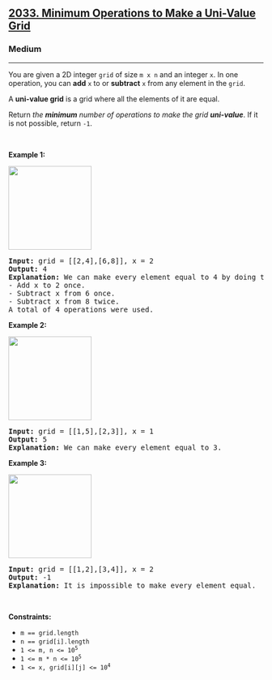 <h2><a href="https://leetcode.com/problems/minimum-operations-to-make-a-uni-value-grid/">2033. Minimum Operations to Make a Uni-Value Grid</a></h2><h3>Medium</h3><hr><div><p>You are given a 2D integer <code>grid</code> of size <code>m x n</code> and an integer <code>x</code>. In one operation, you can <strong>add</strong> <code>x</code> to or <strong>subtract</strong> <code>x</code> from any element in the <code>grid</code>.</p>

<p>A <strong>uni-value grid</strong> is a grid where all the elements of it are equal.</p>

<p>Return <em>the <strong>minimum</strong> number of operations to make the grid <strong>uni-value</strong></em>. If it is not possible, return <code>-1</code>.</p>

<p>&nbsp;</p>
<p><strong class="example">Example 1:</strong></p>
<img alt="" src="https://assets.leetcode.com/uploads/2021/09/21/gridtxt.png" style="width: 164px; height: 165px;">
<pre style="position: relative;"><strong>Input:</strong> grid = [[2,4],[6,8]], x = 2
<strong>Output:</strong> 4
<strong>Explanation:</strong> We can make every element equal to 4 by doing the following: 
- Add x to 2 once.
- Subtract x from 6 once.
- Subtract x from 8 twice.
A total of 4 operations were used.
<div class="open_grepper_editor" title="Edit &amp; Save To Grepper"></div></pre>

<p><strong class="example">Example 2:</strong></p>
<img alt="" src="https://assets.leetcode.com/uploads/2021/09/21/gridtxt-1.png" style="width: 164px; height: 165px;">
<pre style="position: relative;"><strong>Input:</strong> grid = [[1,5],[2,3]], x = 1
<strong>Output:</strong> 5
<strong>Explanation:</strong> We can make every element equal to 3.
<div class="open_grepper_editor" title="Edit &amp; Save To Grepper"></div></pre>

<p><strong class="example">Example 3:</strong></p>
<img alt="" src="https://assets.leetcode.com/uploads/2021/09/21/gridtxt-2.png" style="width: 164px; height: 165px;">
<pre style="position: relative;"><strong>Input:</strong> grid = [[1,2],[3,4]], x = 2
<strong>Output:</strong> -1
<strong>Explanation:</strong> It is impossible to make every element equal.
<div class="open_grepper_editor" title="Edit &amp; Save To Grepper"></div></pre>

<p>&nbsp;</p>
<p><strong>Constraints:</strong></p>

<ul>
	<li><code>m == grid.length</code></li>
	<li><code>n == grid[i].length</code></li>
	<li><code>1 &lt;= m, n &lt;= 10<sup>5</sup></code></li>
	<li><code>1 &lt;= m * n &lt;= 10<sup>5</sup></code></li>
	<li><code>1 &lt;= x, grid[i][j] &lt;= 10<sup>4</sup></code></li>
</ul>
</div>